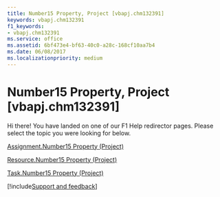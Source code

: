 ```yaml
---
title: Number15 Property, Project [vbapj.chm132391]
keywords: vbapj.chm132391
f1_keywords:
- vbapj.chm132391
ms.service: office
ms.assetid: 6bf473e4-bf63-40c0-a28c-168cf10aa7b4
ms.date: 06/08/2017
ms.localizationpriority: medium
---
```



# Number15 Property, Project [vbapj.chm132391]

Hi there! You have landed on one of our F1 Help redirector pages. Please select the topic you were looking for below.

[Assignment.Number15 Property (Project)](https://msdn.microsoft.com/library/05037ca0-7343-f793-8c86-abfaeba5c0b7%28Office.15%29.aspx)

[Resource.Number15 Property (Project)](https://msdn.microsoft.com/library/7c1872d4-2de8-27f8-3973-e843da10029c%28Office.15%29.aspx)

[Task.Number15 Property (Project)](https://msdn.microsoft.com/library/a71bfdae-91f1-4f62-87e1-f47b8a48c614%28Office.15%29.aspx)

[!include[Support and feedback](~/includes/feedback-boilerplate.md)]